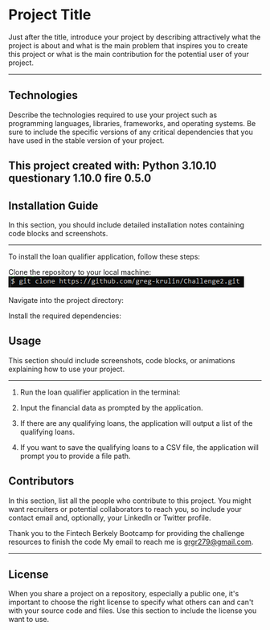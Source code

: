 # Project Title

Just after the title, introduce your project by describing attractively what the project is about and what is the main problem that inspires you to create this project or what is the main contribution for the potential user of your project.

---

## Technologies

Describe the technologies required to use your project such as programming languages, libraries, frameworks, and operating systems. Be sure to include the specific versions of any critical dependencies that you have used in the stable version of your project.

This project created with: 
Python 3.10.10
questionary 1.10.0
fire 0.5.0
---

## Installation Guide

In this section, you should include detailed installation notes containing code blocks and screenshots.

---

To install the loan qualifier application, follow these steps:

Clone the repository to your local machine:
![](/Example_screenshots/gitclone.png)

Navigate into the project directory:

Install the required dependencies:

## Usage

This section should include screenshots, code blocks, or animations explaining how to use your project.

---


1) Run the loan qualifier application in the terminal:


2) Input the financial data as prompted by the application.

3) If there are any qualifying loans, the application will output a list of the qualifying loans.

4) If you want to save the qualifying loans to a CSV file, the application will prompt you to provide a file path.

## Contributors

In this section, list all the people who contribute to this project. You might want recruiters or potential collaborators to reach you, so include your contact email and, optionally, your LinkedIn or Twitter profile.

Thank you to the Fintech Berkely Bootcamp for providing the challenge resources to finish the code
My email to reach me is grgr279@gmail.com.

---

## License

When you share a project on a repository, especially a public one, it's important to choose the right license to specify what others can and can't with your source code and files. Use this section to include the license you want to use.
